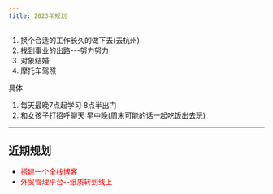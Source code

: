 ```yaml
---
title: 2023年规划
---
```

1. 换个合适的工作长久的做下去(去杭州)
2. 找到事业的出路---努力努力
3. 对象结婚
4. 摩托车驾照

具体
1. 每天最晚7点起学习 8点半出门
2. 和女孩子打招呼聊天 早中晚(周末可能的话一起吃饭出去玩)

---
## 近期规划
- <span style="color: red">搭建一个全栈博客</span>
- <span style="color: red">外贸管理平台--纸质转到线上</span>
